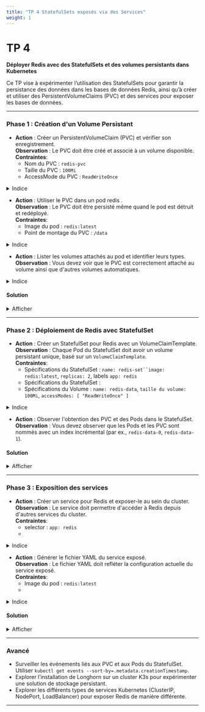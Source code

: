 ```yaml
---
title: "TP 4 StatefulSets exposés via des Services"
weight: 1
---
```


# TP 4

**Déployer Redis avec des StatefulSets et des volumes persistants dans Kubernetes**

Ce TP vise à expérimenter l’utilisation des StatefulSets pour garantir la persistance des données dans les bases de données Redis, ainsi qu’à créer et utiliser des PersistentVolumeClaims (PVC) et des services pour exposer les bases de données.

---

### Phase 1 : Création d'un Volume Persistant

- **Action** : Créer un PersistentVolumeClaim (PVC) et vérifier son enregistrement.  
  **Observation** : Le PVC doit être créé et associé à un volume disponible.  
  **Contraintes**:
  - Nom du PVC : `redis-pvc`
  - Taille du PVC : `100Mi`
  - AccessMode du PVC : `ReadWriteOnce`

<details><summary>Indice</summary>

Voir la <a href="https://kubernetes.io/docs/tasks/configure-pod-container/configure-persistent-volume-storage/#create-a-persistentvolume" target="_blank">documentation officielle</a>.  <br />
Utiliser `kubectl apply -f <pvc.yaml>` pour créer le PVC et `kubectl get pvc` pour vérifier sa création.

</details>

- **Action** : Utiliser le PVC dans un pod redis .  
  **Observation** : Le PVC doit être persisté même quand le pod est détruit et redéployé.  
  **Contraintes**:
  - Image du pod : `redis:latest`
  - Point de montage du PVC : `/data`

<details><summary>Indice</summary>

Utiliser un `volume` de type `persistentVolumeClaim` et montez le avec un`volumeMount`.
Utilisez `redis-cli SET KEY VALUE` et `redis-cli GET KEY VALUE` dans un exec pour vérifier la persistance.

</details>

- **Action** : Lister les volumes attachés au pod et identifier leurs types.  
  **Observation** : Vous devez voir que le PVC est correctement attaché au volume ainsi que d'autres volumes automatiques.  

<details><summary>Indice</summary>

Utiliser `kubectl describe ` pour lister les volumes du pod .

</details>


#### Solution 


<details><summary>Afficher</summary>


- **Créer un PersistentVolumeClaim (PVC) et vérifier son enregistrement** : `kubectl apply -f <pvc.yaml>`, vérifier avec `kubectl get pvc`.

```yaml 
apiVersion: v1
kind: PersistentVolumeClaim
metadata:
  name: redis-pvc
spec:
  accessModes:
    - ReadWriteOnce
  resources:
    requests:
      storage: 100Mi
```

- **Utiliser le PVC dans un pod** : 

```yaml
apiVersion: v1
kind: Pod
metadata:
  name: redis-pod
spec:
  containers:
  - name: redis
    image: redis:latest
    volumeMounts:
    - name: redis-storage
      mountPath: /data
  volumes:
  - name: redis-storage
    persistentVolumeClaim:
      claimName: redis-pvc
```

</details>

---

### Phase 2 : Déploiement de Redis avec StatefulSet

- **Action** : Créer un StatefulSet pour Redis avec un VolumeClaimTemplate.  
  **Observation** : Chaque Pod du StatefulSet doit avoir un volume persistant unique, basé sur un `VolumeClaimTemplate`.  
  **Contraintes**:
  - Spécifications du StatefulSet : `name: redis-set``image: redis:latest`, `replicas: 2`, labels `app: redis`
  - Spécifications du StatefulSet : 
  - Spécifications du Volume : `name: redis-data`, `taille du volume: 100Mi`, `accessModes: [ "ReadWriteOnce" ]`

<details><summary>Indice</summary>

Voir <a href="https://kubernetes.io/docs/concepts/workloads/controllers/statefulset/#components" target="_blank">la documentation officielle.</a><br/> 
Configurer le `VolumeClaimTemplate` dans le fichier YAML du StatefulSet. Utiliser `kubectl apply -f <statefulset.yaml>` et `kubectl get pvc` pour observer les PVC créés.

</details>

- **Action** : Observer l'obtention des PVC et des Pods dans le StatefulSet.  
  **Observation** : Vous devez observer que les Pods et les PVC sont nommés avec un index incrémental (par ex., `redis-data-0`, `redis-data-1`).  


#### Solution 


<details><summary>Afficher</summary>


- **Créer un StatefulSet pour Redis avec un VolumeClaimTemplate** :

```yaml
apiVersion: apps/v1
kind: StatefulSet
metadata:
  name: redis-set
spec:
  serviceName: "redis"
  replicas: 3
  selector:
    matchLabels:
      app: redis
  template:
    metadata:
      labels:
        app: redis
    spec:
      containers:
      - name: redis
        image: redis
        volumeMounts:
        - name: redis-data
          mountPath: /data
  volumeClaimTemplates:
  - metadata:
      name: redis-data
    spec:
      accessModes: [ "ReadWriteOnce" ]
      resources:
        requests:
          storage: 100Mi
```

</details>


---

### Phase 3 : Exposition des services

- **Action** : Créer un service pour Redis et exposer-le au sein du cluster.  
  **Observation** : Le service doit permettre d'accéder à Redis depuis d'autres services du cluster.  
  **Contraintes**:
  - selector : `app: redis`
  - 


<details><summary>Indice</summary>

Utiliser `kubectl expose statefulset <statefulset_name> --port=<port>` pour exposer Redis.

</details>

- **Action** : Générer le fichier YAML du service exposé.  
  **Observation** : Le fichier YAML doit refléter la configuration actuelle du service exposé.  
  **Contraintes**:
  - Image du pod : `redis:latest`
  - 


<details><summary>Indice</summary>

Utiliser `kubectl get svc <service_name> -o yaml` pour afficher la configuration en YAML.

</details>


#### Solution 


<details><summary>Afficher</summary>



- **Exposer Redis avec un service** :

```yaml
apiVersion: v1
kind: Service
metadata:
  name: redis-service
spec:
  selector:
    app: redis
  ports:
  - protocol: TCP
    port: 6379
    targetPort: 6379
  type: ClusterIP
```

</details>

---

### Avancé 

- Surveiller les événements liés aux PVC et aux Pods du StatefulSet. Utiliser `kubectl get events --sort-by=.metadata.creationTimestamp`.
- Explorer l’installation de Longhorn sur un cluster K3s pour expérimenter une solution de stockage persistant.
- Explorer les différents types de services Kubernetes (ClusterIP, NodePort, LoadBalancer) pour exposer Redis de manière différente.

---
  